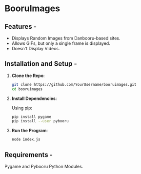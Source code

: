 # BooruImages

## Features -

- Displays Random Images from Danbooru-based sites.
- Allows GIFs, but only a single frame is displayed.
- Doesn't Display Videos.
  
## Installation and Setup -

1. **Clone the Repo**:

    ```bash
    git clone https://github.com/YourUsername/booruimages.git
    cd booruimages
    ```

2. **Install Dependencies**:

    Using pip:

    ```bash
    pip install pygame
    pip install --user pybooru
    ```

3. **Run the Program**:

    ```bash
    node index.js
    ```

## Requirements -

Pygame and Pybooru Python Modules.